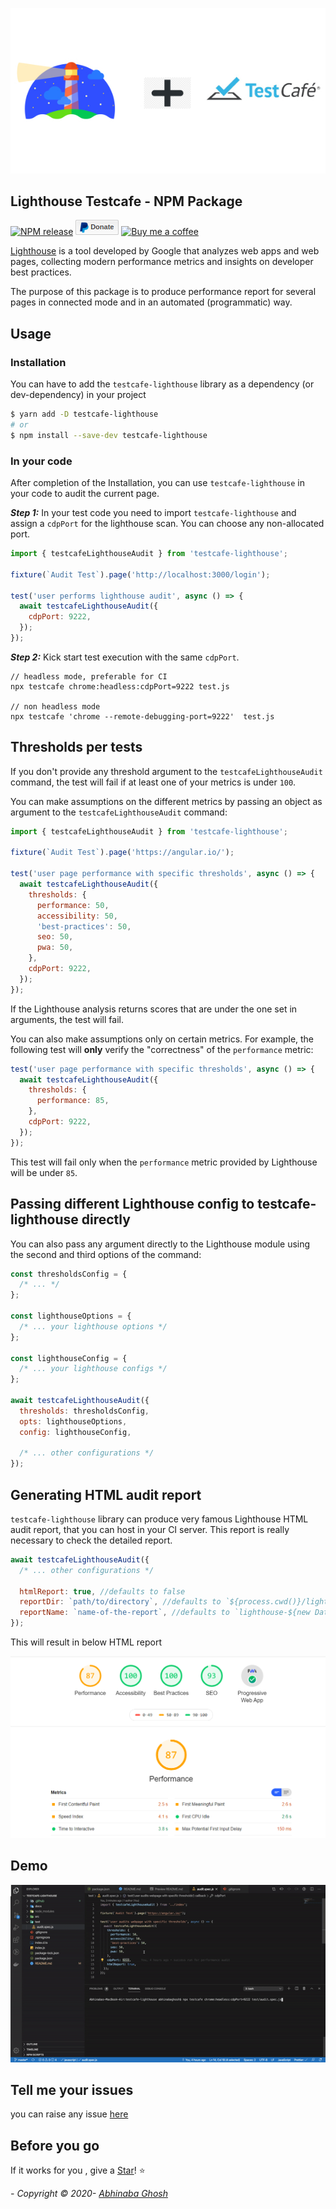 ![screen](./docs/lh.jpg)

## Lighthouse Testcafe - NPM Package

[![NPM release](https://img.shields.io/npm/v/testcafe-lighthouse.svg 'NPM release')](https://www.npmjs.com/package/testcafe-lighthouse)
[![PayPal donation](https://github.com/jaymoulin/jaymoulin.github.io/raw/master/ppl.png 'PayPal donation')](https://paypal.me/abhinabaghosh)
[![Buy me a coffee](https://www.buymeacoffee.com/assets/img/custom_images/orange_img.png 'Buy me a coffee')](https://paypal.me/abhinabaghosh)

[Lighthouse](https://developers.google.com/web/tools/lighthouse) is a tool developed by Google that analyzes web apps and web pages, collecting modern performance metrics and insights on developer best practices.

The purpose of this package is to produce performance report for several pages in connected mode and in an automated (programmatic) way.

## Usage

### Installation

You can have to add the `testcafe-lighthouse` library as a dependency (or dev-dependency) in your project

```sh
$ yarn add -D testcafe-lighthouse
# or
$ npm install --save-dev testcafe-lighthouse
```

### In your code

After completion of the Installation, you can use `testcafe-lighthouse` in your code to audit the current page.

**_Step 1:_**
In your test code you need to import `testcafe-lighthouse` and assign a `cdpPort` for the lighthouse scan. You can choose any non-allocated port.

```js
import { testcafeLighthouseAudit } from 'testcafe-lighthouse';

fixture(`Audit Test`).page('http://localhost:3000/login');

test('user performs lighthouse audit', async () => {
  await testcafeLighthouseAudit({
    cdpPort: 9222,
  });
});
```

**_Step 2:_**
Kick start test execution with the same `cdpPort`.

```ssh
// headless mode, preferable for CI
npx testcafe chrome:headless:cdpPort=9222 test.js

// non headless mode
npx testcafe 'chrome --remote-debugging-port=9222'  test.js
```

## Thresholds per tests

If you don't provide any threshold argument to the `testcafeLighthouseAudit` command, the test will fail if at least one of your metrics is under `100`.

You can make assumptions on the different metrics by passing an object as argument to the `testcafeLighthouseAudit` command:

```javascript
import { testcafeLighthouseAudit } from 'testcafe-lighthouse';

fixture(`Audit Test`).page('https://angular.io/');

test('user page performance with specific thresholds', async () => {
  await testcafeLighthouseAudit({
    thresholds: {
      performance: 50,
      accessibility: 50,
      'best-practices': 50,
      seo: 50,
      pwa: 50,
    },
    cdpPort: 9222,
  });
});
```

If the Lighthouse analysis returns scores that are under the one set in arguments, the test will fail.

You can also make assumptions only on certain metrics. For example, the following test will **only** verify the "correctness" of the `performance` metric:

```javascript
test('user page performance with specific thresholds', async () => {
  await testcafeLighthouseAudit({
    thresholds: {
      performance: 85,
    },
    cdpPort: 9222,
  });
});
```

This test will fail only when the `performance` metric provided by Lighthouse will be under `85`.

## Passing different Lighthouse config to testcafe-lighthouse directly

You can also pass any argument directly to the Lighthouse module using the second and third options of the command:

```js
const thresholdsConfig = {
  /* ... */
};

const lighthouseOptions = {
  /* ... your lighthouse options */
};

const lighthouseConfig = {
  /* ... your lighthouse configs */
};

await testcafeLighthouseAudit({
  thresholds: thresholdsConfig,
  opts: lighthouseOptions,
  config: lighthouseConfig,

  /* ... other configurations */
});
```

## Generating HTML audit report

`testcafe-lighthouse` library can produce very famous Lighthouse HTML audit report, that you can host in your CI server. This report is really necessary to check the detailed report.

```js
await testcafeLighthouseAudit({
  /* ... other configurations */

  htmlReport: true, //defaults to false
  reportDir: `path/to/directory`, //defaults to `${process.cwd()}/lighthouse`
  reportName: `name-of-the-report`, //defaults to `lighthouse-${new Date().getTime()}.html`
});
```

This will result in below HTML report

![screen](./docs/lighthouse_report.png)

## Demo

![demo](./docs/demo.gif)

## Tell me your issues

you can raise any issue [here](https://github.com/abhinaba-ghosh/testcafe-lighthouse/issues)

## Before you go

If it works for you , give a [Star](https://github.com/abhinaba-ghosh/testcafe-lighthouse)! :star:

_- Copyright &copy; 2020- [Abhinaba Ghosh](https://www.linkedin.com/in/abhinaba-ghosh-9a2ab8a0/)_
